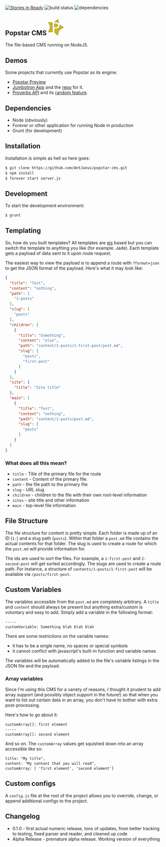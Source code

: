[![Stories in Ready](https://badge.waffle.io/antjanus/popstar-cms.png?label=ready&title=Ready)](https://waffle.io/antjanus/popstar-cms)
![build status](https://travis-ci.org/AntJanus/popstar-cms.svg?branch=master) ![dependencies](https://david-dm.org/antjanus/popstar-cms.png)

## Popstar CMS <img src="public/images/logo-small.png" width="50px" />
The file-based CMS running on NodeJS.

## Demos

Some projects that currently use Popstar as its engine:

* [Popstar Preview](http://popstar.antjan.us/)
* [Jumbotron App](http://jumbotron.antjan.us/) and the [repo](https://github.com/AntJanus/jumbotron-feed-app) for it.
* [Proverbs API](http://proverbs-app.antjan.us/) and its [random feature](http://proverbs-app.antjan.us/random).

## Dependencies

* Node (obviously)
* Forever or other application for running Node in production
* Grunt (for development)

## Installation
Installation is simple as hell so here goes:

````sh
$ git clone https://github.com/AntJanus/popstar-cms.git
$ npm install
$ forever start server.js
````

## Development
To start the development environment:

````sh
$ grunt
````

## Templating

So, how do you built templates? All templates are [ejs](http://embeddedjs.com/) based but you can switch the template to anything you like (for example: Jade). Each template gets a payload of data sent to it upon route request.

The easiest way to view the payload is to append a route with `?format=json` to get the JSON format of the payload. Here's what it may look like:

````json
{
  "title": "Test",
  "content": "nothing",
  "path": [
    "1-posts"
  ],
  "slug": [
    "posts"
  ],
  "children": [
    {
      "title": "Something",
      "content": "else",
      "path": "content/1-posts/1-first-post/post.md",
      "slug": [
        "posts",
        "first-post"
      ]
    }
  ],
  "site": {
    "title": "Site title"
  },
  "main": [
    {
      "title": "Test",
      "content": "nothing",
      "path": "content/1-posts/post.md",
      "slug": [
        "posts"
      ]
    }
  ]
}
````

### What does all this mean?

* `title` - Title of the primary file for the route
* `content` - Content of the primary file.
* `path` - the file path to the primary file
* `slug` - URL slug
* `children` - children to the file with their own root-level information
* `sites` - site title and other information
* `main` - top-level file information

## File Structure
The file structure for content is pretty simple. Each folder is made up of an ID (`1-`) and a slug path (`posts`). Within that folder a `post.md` file contains the actual contents for that folder. The slug is used to create a route for which the `post.md` will provide information for.

The ids are used to sort the files. For example, a `1-first-post` and `2-second-post` will get sorted accordingly. The slugs are used to create a route path. For instance, a structure of `contents/1-posts/1-first-post` will be available via `/posts/first-post`.

## Custom Variables
The variables accessible from the `post.md` are completely arbitrary. A `title` and `content` should always be present but anything extra/custom is voluntary and easy to add. Simply add a variable in the following format:

````
-----
customVariable: Something blah blah blah
````

There are some restrictions on the variable names:

* it has to be a single name, no spaces or special symbols
* it cannot conflict with javascript's built-in function and variable names

The variables will be automatically added to the file's variable listings in the JSON file and the payload.

### Array variables
Since I'm using this CMS for a variety of reasons, I thought it prudent to add array support (and possibly object support in the future!) so that when you want to list out certain data in an array, you don't have to bother with extra post-processing.

Here's how to go about it:

````
customArray[]: first element
-----
customArray[]: second element
````

And so on. The `customArray` values get squished down into an array accessible like so:

````
title: "My title",
content: "My content that you will read",
customArray: [ 'first element', 'second element']
````

## Custom configs
A `config.js` file at the root of the project allows you to override, change, or append additional configs to the project.

## Changelog

* 0.1.0 - first actual numeric release, tons of updates, from better tracking to testing, fixed parser and reader, and cleaned up code
* Alpha Release - premature alpha release. Working version of everything
